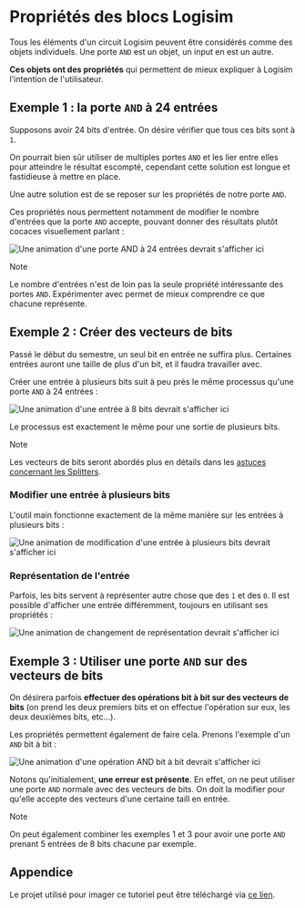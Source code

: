 # Propriétés des blocs Logisim

Tous les éléments d'un circuit Logisim peuvent être considérés comme des objets individuels. Une porte `AND` est un objet, un input en est un autre.

**Ces objets ont des propriétés** qui permettent de mieux expliquer à Logisim l'intention de l'utilisateur.

## Exemple 1 : la porte `AND` à 24 entrées

Supposons avoir 24 bits d'entrée. On désire vérifier que tous ces bits sont à `1`.

On pourrait bien sûr utiliser de multiples portes `AND` et les lier entre elles pour atteindre le résultat escompté, cependant cette solution est longue et fastidieuse à mettre en place.

Une autre solution est de se reposer sur les propriétés de notre porte `AND`.

Ces propriétés nous permettent notamment de modifier le nombre d'entrées que la porte `AND` accepte, pouvant donner des résultats plutôt cocaces visuellement parlant :

![`Une animation d'une porte AND à 24 entrées devrait s'afficher ici`](/logisim/images/logisim-properties-and-24-inputs.gif)

> [!NOTE]
> Le nombre d'entrées n'est de loin pas la seule propriété intéressante des portes `AND`. Expérimenter avec permet de mieux comprendre ce que chacune représente.

## Exemple 2 : Créer des vecteurs de bits

Passé le début du semestre, un seul bit en entrée ne suffira plus. Certaines entrées auront une taille de plus d'un bit, et il faudra travailler avec.

Créer une entrée à plusieurs bits suit à peu près le même processus qu'une porte `AND` à 24 entrées :

![`Une animation d'une entrée à 8 bits devrait s'afficher ici`](/logisim/images/logisim-properties-8-bits-input.gif)

Le processus est exactement le même pour une sortie de plusieurs bits.

> [!NOTE]
> Les vecteurs de bits seront abordés plus en détails dans les [astuces concernant les Splitters](splitter).

### Modifier une entrée à plusieurs bits

L'outil main fonctionne exactement de la même manière sur les entrées à plusieurs bits :

![`Une animation de modification d'une entrée à plusieurs bits devrait s'afficher ici`](/logisim/images/logisim-properties-hand-multibit-inputs.gif)

### Représentation de l'entrée

Parfois, les bits servent à représenter autre chose que des `1` et des `0`. Il est possible d'afficher une entrée différemment, toujours en utilisant ses propriétés :

![`Une animation de changement de représentation devrait s'afficher ici`](/logisim/images/logisim-properties-bits-representations.gif)

## Exemple 3 : Utiliser une porte `AND` sur des vecteurs de bits

On désirera parfois **effectuer des opérations bit à bit sur des vecteurs de bits** (on prend les deux premiers bits et on effectue l'opération sur eux, les deux deuxièmes bits, etc...).

Les propriétés permettent également de faire cela. Prenons l'exemple d'un `AND` bit à bit :

![`Une animation d'une opération AND bit à bit devrait s'afficher ici`](/logisim/images/logisim-properties-bit-by-bit-operations.gif)

Notons qu'initialement, **une erreur est présente**. En effet, on ne peut utiliser une porte `AND` normale avec des vecteurs de bits. On doit la modifier pour qu'elle accepte des vecteurs d'une certaine taill en entrée.

> [!NOTE]
> On peut également combiner les exemples 1 et 3 pour avoir une porte `AND` prenant 5 entrées de 8 bits chacune par exemple.

## Appendice

Le projet utilisé pour imager ce tutoriel peut être téléchargé via <a href="/logisim/projects/logisim_blocks_use_object_properties.circ" download="logisim_blocks_use_object_properties.circ">ce lien</a>.